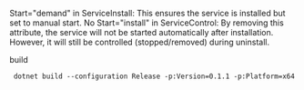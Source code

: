 Start="demand" in ServiceInstall: This ensures the service is installed but set to manual start.
No Start="install" in ServiceControl: By removing this attribute, the service will not be started automatically after installation. However, it will still be controlled (stopped/removed) during uninstall.


build
```
 dotnet build --configuration Release -p:Version=0.1.1 -p:Platform=x64
```